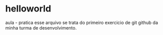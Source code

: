 # helloworld
aula - pratica
esse arquivo se trata do primeiro exercicio de git github da minha turma de desenvolvimento.
